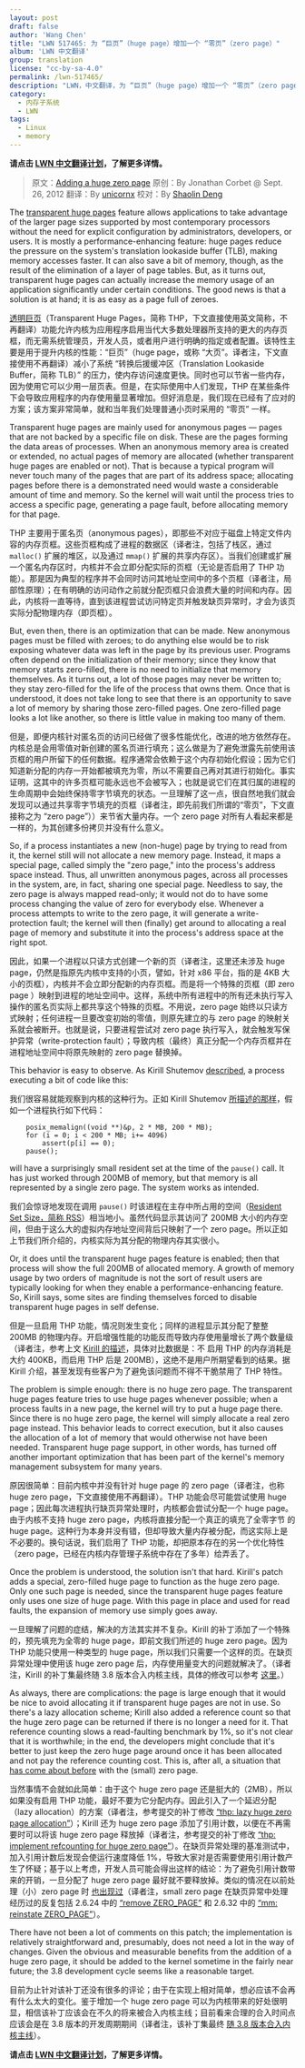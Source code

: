 ```yaml
---
layout: post
draft: false
author: 'Wang Chen'
title: "LWN 517465: 为 “巨页”（huge page）增加一个 “零页”（zero page）"
album: 'LWN 中文翻译'
group: translation
license: "cc-by-sa-4.0"
permalink: /lwn-517465/
description: "LWN，中文翻译，为 “巨页”（huge page）增加一个 “零页”（zero page）"
category:
  - 内存子系统
  - LWN
tags:
  - Linux
  - memory
---
```


**请点击 [LWN 中文翻译计划](/lwn)，了解更多详情。**

> 原文：[Adding a huge zero page](https://lwn.net/Articles/517465/)
> 原创：By Jonathan Corbet @ Sept. 26, 2012
> 翻译：By [unicornx](https://github.com/unicornx)
> 校对：By [Shaolin Deng](https://github.com/ShaolinDeng)

The [transparent huge pages](https://lwn.net/Articles/423584/) feature allows applications to take advantage of the larger page sizes supported by most contemporary processors without the need for explicit configuration by administrators, developers, or users. It is mostly a performance-enhancing feature: huge pages reduce the pressure on the system's translation lookaside buffer (TLB), making memory accesses faster. It can also save a bit of memory, though, as the result of the elimination of a layer of page tables. But, as it turns out, transparent huge pages can actually increase the memory usage of an application significantly under certain conditions. The good news is that a solution is at hand; it is as easy as a page full of zeroes.

[透明巨页](/lwn-423584/)（Transparent Huge Pages，简称 THP，下文直接使用英文简称，不再翻译）功能允许内核为应用程序启用当代大多数处理器所支持的更大的内存页框，而无需系统管理员，开发人员，或者用户进行明确的指定或者配置。该特性主要是用于提升内核的性能：“巨页”（huge page，或称 “大页”。译者注，下文直接使用不再翻译）减小了系统 “转换后援缓冲区（Translation Lookaside Buffer，简称 TLB）” 的压力，使内存访问速度更快。同时也可以节省一些内存，因为使用它可以少用一层页表。但是，在实际使用中人们发现，THP 在某些条件下会导致应用程序的内存使用量显著增加。但好消息是，我们现在已经有了应对的方案；该方案非常简单，就和当年我们处理普通小页时采用的 “零页” 一样。

Transparent huge pages are mainly used for anonymous pages — pages that are not backed by a specific file on disk. These are the pages forming the data areas of processes. When an anonymous memory area is created or extended, no actual pages of memory are allocated (whether transparent huge pages are enabled or not). That is because a typical program will never touch many of the pages that are part of its address space; allocating pages before there is a demonstrated need would waste a considerable amount of time and memory. So the kernel will wait until the process tries to access a specific page, generating a page fault, before allocating memory for that page.

THP 主要用于匿名页（anonymous pages），即那些不对应于磁盘上特定文件内容的内存页框。这些页框构成了进程的数据区（译者注，包括了栈区，通过 `malloc()` 扩展的堆区，以及通过 `mmap()` 扩展的共享内存区）。当我们创建或扩展一个匿名内存区时，内核并不会立即分配实际的页框（无论是否启用了 THP 功能）。那是因为典型的程序并不会同时访问其地址空间中的多个页框（译者注，局部性原理）；在有明确的访问动作之前就分配页框只会浪费大量的时间和内存。因此，内核将一直等待，直到该进程尝试访问特定页并触发缺页异常时，才会为该页实际分配物理内存（即页框）。

But, even then, there is an optimization that can be made. New anonymous pages must be filled with zeroes; to do anything else would be to risk exposing whatever data was left in the page by its previous user. Programs often depend on the initialization of their memory; since they know that memory starts zero-filled, there is no need to initialize that memory themselves. As it turns out, a lot of those pages may never be written to; they stay zero-filled for the life of the process that owns them. Once that is understood, it does not take long to see that there is an opportunity to save a lot of memory by sharing those zero-filled pages. One zero-filled page looks a lot like another, so there is little value in making too many of them.

但是，即便内核针对匿名页的访问已经做了很多性能优化，改进的地方依然存在。内核总是会用零值对新创建的匿名页进行填充；这么做是为了避免泄露先前使用该页框的用户所留下的任何数据。程序通常会依赖于这个内存初始化假设；因为它们知道新分配的内存一开始都被填充为零，所以不需要自己再对其进行初始化。事实证明，这其中的许多页框可能永远也不会被写入；也就是说它们在其归属的进程的生命周期中会始终保持零字节填充的状态。一旦理解了这一点，很自然地我们就会发现可以通过共享零字节填充的页框（译者注，即先前我们所谓的“零页”，下文直接称之为 “zero page”））来节省大量内存。一个 zero page 对所有人看起来都是一样的，为其创建多份拷贝并没有什么意义。

So, if a process instantiates a new (non-huge) page by trying to read from it, the kernel still will not allocate a new memory page. Instead, it maps a special page, called simply the "zero page," into the process's address space instead. Thus, all unwritten anonymous pages, across all processes in the system, are, in fact, sharing one special page. Needless to say, the zero page is always mapped read-only; it would not do to have some process changing the value of zero for everybody else. Whenever a process attempts to write to the zero page, it will generate a write-protection fault; the kernel will then (finally) get around to allocating a real page of memory and substitute it into the process's address space at the right spot.

因此，如果一个进程以只读方式创建一个新的页（译者注，这里还未涉及 huge page，仍然是指原先内核中支持的小页，譬如，针对 x86 平台，指的是 4KB 大小的页框），内核并不会立即分配新的内存页框。而是将一个特殊的页框（即 zero page ）映射到进程的地址空间中。这样，系统中所有进程中的所有还未执行写入操作的匿名页实际上都共享这个特殊的页框。不用说，zero page 始终以只读方式映射；任何进程一旦要改变初始的零值，则原先建立的与 zero page 的映射关系就会被断开。也就是说，只要进程尝试对 zero page 执行写入，就会触发写保护异常（write-protection fault）；导致内核（最终）真正分配一个内存页框并在进程地址空间中将原先映射的 zero page 替换掉。

This behavior is easy to observe. As Kirill Shutemov [described](https://lwn.net/Articles/515526/), a process executing a bit of code like this:

我们很容易就能观察到内核的这种行为。正如 Kirill Shutemov [所描述的那样][1]，假如一个进程执行如下代码：

```
    posix_memalign((void **)&p, 2 * MB, 200 * MB);
    for (i = 0; i < 200 * MB; i+= 4096)
        assert(p[i] == 0);
    pause();
```

will have a surprisingly small resident set at the time of the `pause()` call. It has just worked through 200MB of memory, but that memory is all represented by a single zero page. The system works as intended.

我们会惊讶地发现在调用 `pause()` 时该进程在主存中所占用的空间（[Resident Set Size，简称 RSS][2]）相当地小。虽然代码显示其访问了 200MB 大小的内存空间，但由于这么大的虚拟内存地址空间背后只映射了一个 zero page。所以正如上节我们所介绍的，内核实际为其分配的物理内存其实很小。

Or, it does until the transparent huge pages feature is enabled; then that process will show the full 200MB of allocated memory. A growth of memory usage by two orders of magnitude is not the sort of result users are typically looking for when they enable a performance-enhancing feature. So, Kirill says, some sites are finding themselves forced to disable transparent huge pages in self defense.

但是一旦启用 THP 功能，情况则发生变化；同样的进程显示其分配了整整 200MB 的物理内存。开启增强性能的功能反而导致内存使用量增长了两个数量级（译者注，参考上文 [Kirill 的描述][1]，具体对比数据是：不
启用 THP 的内存消耗是 大约 400KB，而启用 THP 后是 200MB），这绝不是用户所期望看到的结果。据 Kirill 介绍，甚至发现有些客户为了避免该问题而不得不干脆禁用了 THP 特性。

The problem is simple enough: there is no huge zero page. The transparent huge pages feature tries to use huge pages whenever possible; when a process faults in a new page, the kernel will try to put a huge page there. Since there is no huge zero page, the kernel will simply allocate a real zero page instead. This behavior leads to correct execution, but it also causes the allocation of a lot of memory that would otherwise not have been needed. Transparent huge page support, in other words, has turned off another important optimization that has been part of the kernel's memory management subsystem for many years.

原因很简单：目前内核中并没有针对 huge page 的 zero page（译者注，也称 huge zero page，下文直接使用不再翻译）。THP 功能会尽可能尝试使用 huge page；因此每次进程执行缺页异常处理时，内核都会尝试分配一个 huge page。由于内核不支持 huge zero page，内核将直接分配一个真正的填充了全零字节 的 huge page。这种行为本身并没有错，但却导致大量内存被分配，而这实际上是不必要的。换句话说，我们启用了 THP 功能，却把原本存在的另一个优化特性（zero page，已经在内核内存管理子系统中存在了多年）给弄丢了。

Once the problem is understood, the solution isn't that hard. Kirill's patch adds a special, zero-filled huge page to function as the huge zero page. Only one such page is needed, since the transparent huge pages feature only uses one size of huge page. With this page in place and used for read faults, the expansion of memory use simply goes away.

一旦理解了问题的症结，解决的方法其实并不复杂。Kirill 的补丁添加了一个特殊的，预先填充为全零的 huge page，即前文我们所述的 huge zero page。因为 THP 功能只使用一种类型的 huge page，所以我们只需要一个这样的页。在缺页异常处理中使用该 huge zero page 后，内存使用量变大的问题就解决了。（译者注，Kirill 的补丁集最终随 3.8 版本合入内核主线，具体的修改可以参考 [这里][3]。）

As always, there are complications: the page is large enough that it would be nice to avoid allocating it if transparent huge pages are not in use. So there's a lazy allocation scheme; Kirill also added a reference count so that the huge zero page can be returned if there is no longer a need for it. That reference counting slows a read-faulting benchmark by 1%, so it's not clear that it is worthwhile; in the end, the developers might conclude that it's better to just keep the zero huge page around once it has been allocated and not pay the reference counting cost. This is, after all, a situation that [has come about before](https://lwn.net/Articles/340370/) with the (small) zero page.

当然事情不会就如此简单：由于这个 huge zero page 还是挺大的（2MB），所以如果没有启用 THP  功能，最好不要为它分配内存。因此引入了一个延迟分配（lazy allocation）的方案（译者注，参考提交的补丁修改 [“thp: lazy huge zero page allocation”][4]）；Kirill 还为 huge zero page 添加了引用计数，以便在不再需要时可以将该 huge zero page 释放掉（译者注，参考提交的补丁修改 [“thp: implement refcounting for huge zero page”][5]）。在缺页异常处理的基准测试中，加入引用计数后发现会使运行速度降低 1%，导致大家对是否需要使用引用计数产生了怀疑；基于以上考虑，开发人员可能会得出这样的结论：为了避免引用计数带来的开销，一旦分配了 huge zero page 最好就不要释放掉。类似的情况在以前处理（小）zero page 时 [也出现过][6]（译者注，small zero page 在缺页异常中处理经历过的反复包括 2.6.24 中的 [“remove ZERO_PAGE”][7] 和 2.6.32 中的 [“mm: reinstate ZERO_PAGE”][8]）。

There have not been a lot of comments on this patch; the implementation is relatively straightforward and, presumably, does not need a lot in the way of changes. Given the obvious and measurable benefits from the addition of a huge zero page, it should be added to the kernel sometime in the fairly near future; the 3.8 development cycle seems like a reasonable target.

目前为止针对该补丁还没有很多的评论；由于在实现上相对简单，想必应该不会再有什么太大的变化。鉴于增加一个 huge zero page 可以为内核带来的好处很明显，相信该补丁应该会在不久的将来被合入内核主线；目前看来合理的合入时间点应该会是在 3.8 版本的开发周期期间（译者注，该补丁集最终 [随 3.8 版本合入内核主线][3]）。

**请点击 [LWN 中文翻译计划](/lwn)，了解更多详情。**

[1]: https://lwn.net/Articles/515526/
[2]: https://en.wikipedia.org/wiki/Resident_set_size
[3]: https://kernelnewbies.org/Linux_3.8#Huge_Pages_support_a_zero_page
[4]: https://git.kernel.org/pub/scm/linux/kernel/git/torvalds/linux.git/commit/?id=78ca0e679203bbf74f8febd9725a1c8dd083d073
[5]: https://git.kernel.org/pub/scm/linux/kernel/git/torvalds/linux.git/commit/?id=97ae17497e996ff09bf97b6db3b33f7fd4029092
[6]: https://lwn.net/Articles/340370/
[7]: https://git.kernel.org/pub/scm/linux/kernel/git/torvalds/linux.git/commit/?id=557ed1fa2620dc119adb86b34c614e152a629a80
[8]: https://git.kernel.org/pub/scm/linux/kernel/git/torvalds/linux.git/commit/?id=a13ea5b759645a0779edc6dbfec9abfd83220844
